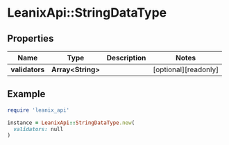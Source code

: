 # LeanixApi::StringDataType

## Properties

| Name | Type | Description | Notes |
| ---- | ---- | ----------- | ----- |
| **validators** | **Array&lt;String&gt;** |  | [optional][readonly] |

## Example

```ruby
require 'leanix_api'

instance = LeanixApi::StringDataType.new(
  validators: null
)
```

